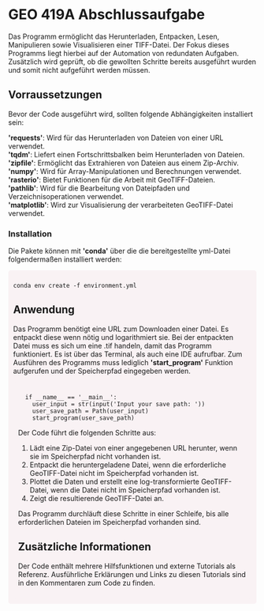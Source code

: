 # GEO 419A Abschlussaufgabe 
  Das Programm ermöglicht das Herunterladen, Entpacken, Lesen, Manipulieren sowie Visualisieren einer TIFF-Datei. Der Fokus dieses Programms liegt hierbei auf der    Automation von redundaten Aufgaben. Zusätzlich wird geprüft, ob die gewollten Schritte bereits ausgeführt wurden und somit nicht aufgeführt werden müssen.

## Vorraussetzungen
Bevor der Code ausgeführt wird, sollten folgende Abhängigkeiten installiert sein:

**'requests'**: Wird für das Herunterladen von Dateien von einer URL verwendet.  
**'tqdm'**: Liefert einen Fortschrittsbalken beim Herunterladen von Dateien.  
**'zipfile'**: Ermöglicht das Extrahieren von Dateien aus einem Zip-Archiv.  
**'numpy'**: Wird für Array-Manipulationen und Berechnungen verwendet.  
**'rasterio'**: Bietet Funktionen für die Arbeit mit GeoTIFF-Dateien.  
**'pathlib'**: Wird für die Bearbeitung von Dateipfaden und Verzeichnisoperationen verwendet.  
**'matplotlib'**: Wird zur Visualisierung der verarbeiteten GeoTIFF-Datei verwendet.  

### Installation
Die Pakete können mit **'conda'** über die die bereitgestellte yml-Datei folgendermaßen installiert werden:

<div style="background-color: #f9f2f4; padding: 10px; border-radius: 5px;">
  
```shell
conda env create -f environment.yml
```

  
## Anwendung
  Das Programm benötigt eine URL zum Downloaden einer Datei. Es entpackt diese wenn nötig und logarithmiert sie. Bei der entpackten Datei muss es sich um eine .tif    handeln, damit das Programm funktioniert.
  Es ist über das Terminal, als auch eine IDE aufrufbar. Zum Ausführen des Programms muss lediglich **'start_program'** Funktion aufgerufen und der Speicherpfad eingegeben werden.  
    
  
  <div style="background-color: #f9f2f4; padding: 10px; border-radius: 5px;">
  
```shell
  if __name__ == '__main__':
    user_input = str(input('Input your save path: '))
    user_save_path = Path(user_input)
    start_program(user_save_path)
 ```

  
  Der Code führt die folgenden Schritte aus:

1) Lädt eine Zip-Datei von einer angegebenen URL herunter, wenn sie im Speicherpfad nicht vorhanden ist.
2) Entpackt die heruntergeladene Datei, wenn die erforderliche GeoTIFF-Datei nicht im Speicherpfad vorhanden ist.
3) Plottet die Daten und erstellt eine log-transformierte GeoTIFF-Datei, wenn die Datei nicht im Speicherpfad vorhanden ist.
4) Zeigt die resultierende GeoTIFF-Datei an.

Das Programm durchläuft diese Schritte in einer Schleife, bis alle erforderlichen Dateien im Speicherpfad vorhanden sind.
  
## Zusätzliche Informationen
  Der Code enthält mehrere Hilfsfunktionen und externe Tutorials als Referenz. Ausführliche Erklärungen und Links zu diesen Tutorials sind in den Kommentaren zum Code zu finden.

